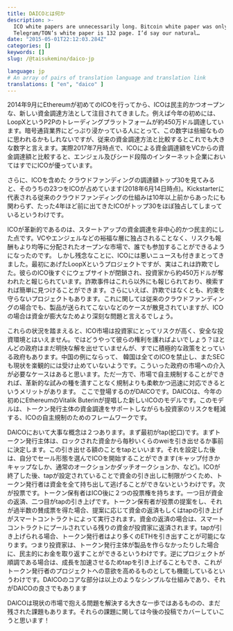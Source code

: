 ```yaml
---
title: DAICOとは何か
description: >-
  ICO white papers are unnecessarily long. Bitcoin white paper was only 9 pages.
  Telegram/TON’s white paper is 132 page. I’d say our natural…
date: "2015-05-01T22:12:03.284Z"
categories: []
keywords: []
slug: /@taisukemino/daico-jp

language: jp
# An array of pairs of translation language and translation link
translations: [ "en", "daico" ]
---
```


2014年9月にEthereumが初めてのICOを行ってから、ICOは民主的かつオープンな、新しい資金調達方法として注目されてきました。例えば今年の初めには、LoopXというP2Pのトレーディングプラットフォームが約450万ドル調達しています。暗号通貨業界にどっぷり浸かっている人にとって、この数字は些細なものに思われるかもしれないですが、従来の資金調達方法と比較するとこれでも大きな数字と言えます。実際2017年7月時点で、ICOによる資金調達額をVCからの資金調達額と比較すると、エンジェル及びシード段階のインターネット企業においてはすでにICOが優っています。

さらに、ICOを含めた クラウドファンディングの調達額トップ30を見てみると、そのうちの23つをICOが占めています(2018年6月14日時点)。Kickstarterに代表される従来のクラウドファンディングの仕組みは10年以上前からあったにも関わらず、たった4年ほど前に出てきたICOがトップ30をほぼ独占してしまっているというわけです。

ICOが革新的であるのは、スタートアップの資金調達を非中心的かつ民主的にした点です。VCやエンジェルなどの裕福な層に独占されることなく、リスクも報酬もより均等に分配されたオープンな市場で、誰でも参加することができるようになったのです。
しかし残念なことに、ICOには悪いニュースも付きまとってきました。最初にあげたLoopXというプロジェクトですが、実はこれは詐欺でした。彼らのICO後すぐにウェブサイトが閉鎖され、投資家から約450万ドルが奪われたと報じられています。詐欺事件はこれら以外にも報じられており、検索すれば簡単に見つけることができます。さらにいえば、詐欺ではなくとも、約束を守らないプロジェクトもあります。これに関しては従来のクラウドファンディングの場合でも、製品が送られてこないなどのケースが散見されていますが、ICOの場合は資金が膨大なためより深刻な問題と言えるでしょう。

これらの状況を踏まえると、ICO市場は投資家にとってリスクが高く、安全な投資環境とはいえません。ではどうやって彼らの権利を護ればよいでしょう？ほとんどの政府はまだ明快な解を出せていませんが、すでに積極的な政策をとっている政府もあります。中国の例にならって、 韓国は全てのICOを禁止し、またSECも現状を楽観的には受け止めていないようです。こういった政府の市場への介入が必要なケースはあると思います。ただ一方で、市場で自主規制することができれば、革新的な試みの種を潰すことなく規制よりも柔軟かつ迅速に対応できるというメリットがあります。
ここで登場するのがDAICOです。DAICOは、今年の初めにEthereumのVitalik Buterinが提唱した新しいICOのモデルです。このモデルは、トークン発行主体の資金調達をサポートしながらも投資家のリスクを軽減する、ICOの自主規制のためのフレームワークです。

DAICOにおいて大事な概念は２つあります。まず最初がtap(蛇口)です。まずトークン発行主体は、ロックされた資金から毎秒いくらのweiを引き出せるか事前に決定します。この引き出せる額のことをtapといいます。それを設定した後は、自分でセール形態を選んでICOを開始することができます(キャップ付きかキャップなしか、通常のオークションかダッチオークションか、など)。ICOが終了した後、tapが設定されていることで資金の引き出しに制限がつくため、トークン発行者は資金を全て持ち出して逃げることができないというわけです。次が投票です。トークン保有者はICO後に２つの投票権を持ちます。一つ目が資金の返済、二つ目がtapの引き上げです。トークン保有者が投票の提案をし、それが過半数の賛成票を得た場合、提案に応じて資金の返済もしくはtapの引き上げがスマートコントラクトによって実行されます。資金の返済の場合は、スマートコントラクトにプールされている残りの資金が投資家に返済されます。tapが引き上げられる場合、トークン発行者はより多くのETHを引き出すことが可能になります。つまり投資家は、トークン発行主体が製品を作らなかったりした場合に、民主的にお金を取り返すことができるというわけです。逆にプロジェクトが順調である場合は、成長を加速させるためtapを引き上げることもでき、これがトークン発行者のプロジェクトへの意欲を高めるものとしても機能しているというわけです。DAICOのコアな部分は以上のようなシンプルな仕組みであり、それがDAICOの良さでもあります

DAICOは現状の市場で抱える問題を解決する大きな一歩ではあるものの、まだ残された課題もあります。それらの課題に関しては今後の投稿でカバーしていこうと思います！
